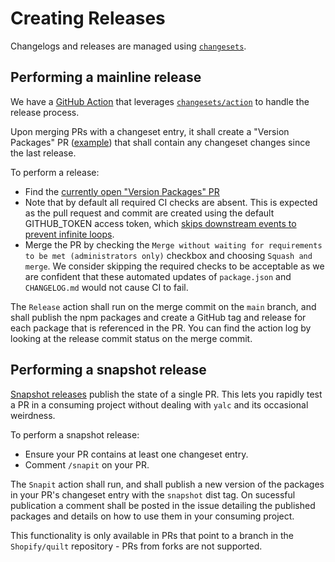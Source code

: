 # Creating Releases

Changelogs and releases are managed using [`changesets`](https://github.com/changesets/changesets).

## Performing a mainline release

We have a [GitHub Action](https://github.com/Shopify/quilt/blob/main/.github/workflows/release.yml) that leverages [`changesets/action`](https://github.com/changesets/action) to handle the release process.

Upon merging PRs with a changeset entry, it shall create a "Version Packages" PR ([example](https://github.com/Shopify/quilt/pull/2309)) that shall contain any changeset changes since the last release.

To perform a release:

- Find the [currently open "Version Packages" PR](https://github.com/Shopify/quilt/pulls?q=is%3Apr+is%3Aopen+author%3Aapp%2Fgithub-actions+%22Version+Packages%22)
- Note that by default all required CI checks are absent. This is expected as the pull request and commit are created using the default GITHUB_TOKEN access token, which [skips downstream events to prevent infinite loops](https://docs.github.com/en/actions/using-workflows/triggering-a-workflow#triggering-a-workflow-from-a-workflow).
- Merge the PR by checking the `Merge without waiting for requirements to be met (administrators only)` checkbox and choosing `Squash and merge`. We consider skipping the required checks to be acceptable as we are confident that these automated updates of `package.json` and `CHANGELOG.md` would not cause CI to fail.

The `Release` action shall run on the merge commit on the `main` branch, and shall publish the npm packages and create a GitHub tag and release for each package that is referenced in the PR. You can find the action log by looking at the release commit status on the merge commit.

## Performing a snapshot release

[Snapshot releases](https://github.com/changesets/changesets/blob/main/docs/snapshot-releases.md) publish the state of a single PR. This lets you rapidly test a PR in a consuming project without dealing with `yalc` and its occasional weirdness.

To perform a snapshot release:

- Ensure your PR contains at least one changeset entry.
- Comment `/snapit` on your PR.

The `Snapit` action shall run, and shall publish a new version of the packages in your PR's changeset entry with the `snapshot` dist tag. On sucessful publication a comment shall be posted in the issue detailing the published packages and details on how to use them in your consuming project.

This functionality is only available in PRs that point to a branch in the `Shopify/quilt` repository - PRs from forks are not supported.
